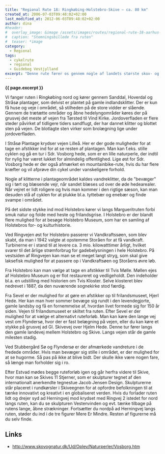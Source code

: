 ```yaml
---
title: "Regional Rute 18: Ringkøbing-Holstebro-Skive – ca. 80 km"
created_at: 2006-07-03T09:48:02+02:00
last_modified_at: 2012-06-03T09:48:02+02:00
author: dina
#header:
#  overlay_image: &image /assets/images/routes/regional-rute-18-aarhus-randers.jpg
#  caption: "Stemningsbillede fra ruten"
#  teaser: *image
category:
  - Regional
tags:
  - cykelrute
  - regional
  - Guidebog Vestjylland
excerpt: "Denne rute fører os gennem nogle af landets største skov- og hedearealer."
---
```


**{{ page.excerpt }}**

Vi fanger ruten i Ringkøbing nord og kører gennem Sanddal, Hoverdal og Stråsø plantager, som delvist er plantet på gamle indlandsklitter. Der er kun få huse og veje i området, så stilheden på de store vidder er slående. Gennem de trætætte områder og åbne hedelyngområder køres der på grusvej det meste af vejen fra Tørsted til Vind Kirke. Jordoverfladen er flere steder påvirket af tidligere tiders sandflugt, der har dannet klitter og blottet sten på vejen. De blotlagte sten virker som brolægning lige under jordoverfladen.

I Stråsø Plantage krydser vejen Lilleå. Her er der gode muligheder for at tage en afstikker ind for at se resten af plantagen. Man kan f.eks. stille cyklen og gå en tur i Sdr. Vosborg hede, som er en lille naturperle, der indtil for nylig har været lukket for almindelig offentlighed. Lige øst for Sdr. Vosborg hede er der også afmærket en mountainbike-rute, hvis du har flere kræfter og vil afprøve din cykel under vanskeligere forhold.

Nogle af klitterne i plantageområdet kaldes vandreklitter, da de "bevæger" sig i tørt og blæsende vejr, når sandet blæses ud over de øde hedearealer. Når vejret er lidt roligere og hvis man kommer i den rigtige sæson, kan man desuden stå af cyklen for at plukke bl.a. tyttebær og enebær og finde svampe i området.

På det sidste stykke ind mod Holstebro kører vi langs Margueritruten forbi smuk natur og folde med heste og frilandsgrise. I Holstebro er der blandt flere mulighed for at besøge Holstebro Museum, som har en samling af Holstebros for- og kulturhistorie.

Ved Ringvejen øst for Holstebro passerer vi Vandkraftssøen, som blev skabt, da man i 1942 valgte at opstemme Storåen for at få vandkraft. Turbinerne er i stand til at levere ca. 3 mio. kilowatttimer årligt, hvilket svarer til det årlige strømforbrug for gadebelysningen i hele Holstebro. På vestsiden af Ringvejen kan man se et meget langt stryg, som skal give laksefisk mulig­hed for at passere op i Vandkraftsøen og Stor­åens øvre løb.

Fra Holstebro kan man vælge at tage en afstikker til Tvis Mølle. Møllen ejes af Holstebro Museum og er flot restaureret og vedligeholdt. Den indeholder bl.a. en udstilling med historien om Tvis Kloster. Selve klosteret blev nedrevet i 1887, da den nuværende sognekirke stod færdig.

Fra Sevel er der mulighed for at gøre en afstikker op til frilandsmuseet, Hjerl Hede. Her kan man hver sommer bevæge sig rundt i den levendegjorte, gamle landsby og få en fornemmelse af, hvordan livet formede sig for 150 år siden. Vejen til frilandsmuseet er skiltet fra ruten. Efter Sevel er der mulighed for at vælge et alternativt ruteforløb. Man kan køre den lange vej vest om Flyndersø, hvor der er fast belægning på vejen, eller du kan køre et stykke på grusvej ad Gl. Skivevej over Hjelm Hede. Denne tur fører langs den gamle landevej mellem Holstebro og Skive. Langs vejen står de gamle milesten stadig.

Ved Stubbergård Sø og Flyndersø er der afmærkede vandreture i de fredede områder. Hvis man bevæger sig stille i området, er der mulighed for at se hugorme. Så pas på ikke at blive bidt. Der skulle ikke være nogen fare, så længe man forholder sig i ro.

Efter Estvad mødes begge ruteforløb igen og går herfra videre til Skive, hvor man kan se Skives 11 Stjerner, som er skulpturer tegnet af den internationalt anerkendte tegnestue Jacob Jensen Design. Skulpturerne står placeret i rundkørsler i Skiveegnen for at opfordre befolkningen til at tænke innovativt og kreativt i en globaliseret verden. Hvis du forlader ruten lidt og drejer syd ad Herningvej mod krydset med Ringvej 2 istedet for nord langs ruten, kan du se skulpturen Vestenvinden og evt. tænke tilbage på rutens lange, åbne strækninger. Fortsætter du nordpå ad Herningvej langs ruten, støder du ind i de tre figurer Mere Er Mindre. Resten af figurerne må du selv finde.

## Links

- http://www.skovognatur.dk/Ud/Oplev/Naturperler/Vosborg.htm
